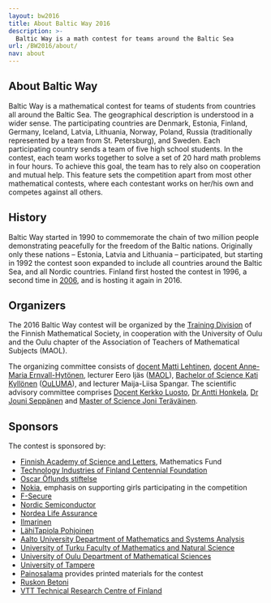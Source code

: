 ```yaml
---
layout: bw2016
title: About Baltic Way 2016
description: >-
  Baltic Way is a math contest for teams around the Baltic Sea
url: /BW2016/about/
nav: about
---
```


## About Baltic Way

Baltic Way is a mathematical contest for teams of students
from countries all around the Baltic Sea. The geographical description is understood in a wider sense. The participating countries are  Denmark, Estonia, Finland, Germany, Iceland, Latvia, Lithuania, Norway, Poland, Russia (traditionally represented by a team from St. Petersburg), and Sweden. Each participating country sends a team of five high school students. In the contest, each team works together to solve a set of 20 hard math problems in four hours. To achieve this goal, the team has to rely also on cooperation and mutual help. This feature sets the competition apart from most other mathematical contests, where each contestant works on her/his own and competes against all others.  

## History

Baltic Way started in 1990 to commemorate the chain of two million
people demonstrating peacefully for the freedom of the Baltic
nations. Originally only these nations – Estonia, Latvia and Lithuania
– participated, but starting in 1992 the contest soon expanded to include all countries
around the Baltic Sea, and all Nordic countries. Finland first hosted
the contest in 1996, a second time in [2006](/BW2006/), and is hosting
it again in 2016.

## Organizers

The 2016 Baltic Way contest will be organized by the [Training Division](/english/) of the Finnish Mathematical Society, in cooperation with the University of Oulu and the Oulu chapter of the Association of Teachers of Mathematical Subjects (MAOL).

The organizing committee consists of [docent Matti Lehtinen][matti],
[docent Anne-Maria Ernvall-Hytönen][anne-maria], lecturer Eero Ijäs
([MAOL][maol]), [Bachelor of Science Kati Kyllönen][kati]
([OuLUMA][ouluma]), and lecturer Maija-Liisa Spangar.  The scientific
advisory committee comprises [Docent Kerkko Luosto][kerkko],
[Dr Antti Honkela][antti], [Dr Jouni Seppänen][jouni] and
[Master of Science Joni Teräväinen][joni].

[matti]: http://www.elisanet.fi/matti.t.Lehtinen/
[anne-maria]: http://www.helsinki.fi/~ernvall/
[maol]: http://www.maol.fi/
[kati]: http://www.oulu.fi/matematiikka/personnel/kati-kyll%C3%B6nen
[ouluma]: http://ouluma.fi/
[kerkko]: http://www.math.helsinki.fi/~kluosto/
[antti]: http://www.hiit.fi/u/ahonkela/
[jouni]: http://iki.fi/jks
[joni]: https://plus.google.com/107832970213535694754/posts

## Sponsors

The contest is sponsored by:

* [Finnish Academy of Science and Letters][tiedeaka], Mathematics Fund
* [Technology Industries of Finland Centennial Foundation][100v]
* [Oscar Öflunds stiftelse][oflund]
* [Nokia][nokia], emphasis on supporting girls participating in the competition
* [F-Secure][fsec]
* [Nordic Semiconductor][nordicsemi]
* [Nordea Life Assurance][nordea life]
* [Ilmarinen][ilmarinen]
* [LähiTapiola Pohjoinen][tapiola]
* [Aalto University Department of Mathematics and Systems Analysis][aalto]
* [University of Turku Faculty of Mathematics and Natural Science][turku]
* [University of Oulu Department of Mathematical Sciences][oulu]
* [University of Tampere][tampere]
* [Painosalama][painosalama] provides printed materials for the contest
* [Ruskon Betoni][betoni]
* [VTT Technical Research Centre of Finland][vtt]

[aalto]: https://math.aalto.fi/
[nokia]: http://www.nokia.com/
[fsec]: https://www.f-secure.com/
[nordicsemi]: http://www.nordicsemi.com/
[turku]: http://www.utu.fi/en/units/sci/Pages/home.aspx
[oulu]: http://www.oulu.fi/mathematics/
[tiedeaka]: http://www.acadsci.fi/frontpage.htm
[tampere]: http://www.uta.fi
[painosalama]: http://www.painosalama.fi/
[100v]: http://100-vuotissaatio.teknologiateollisuus.fi/technology-industries-finland-centennial-foundation
[oflund]: http://oskaroflund.fi/
[tapiola]: http://www.lahitapiola.fi/tietoa-lahitapiolasta/yhtiot/pohjoinen
[betoni]: http://www.ruskonbetoni.fi/
[ilmarinen]:http://www.ilmarinen.fi/en/
[nordea life]:http://www.nordea.fi/en/personal-customers/insurance/henkilovakuutukset/nordea-life-assurance.html
[vtt]:http://www.vttresearch.com/

